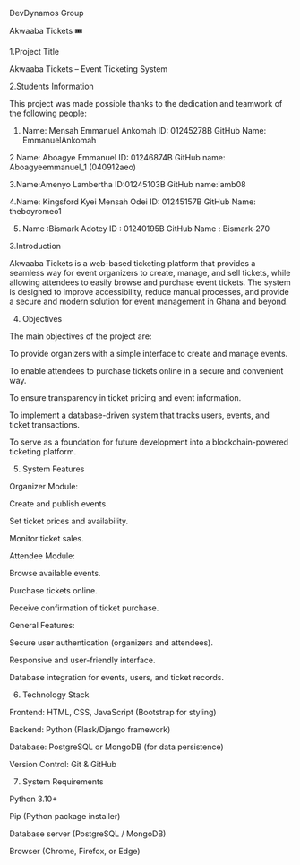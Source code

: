 DevDynamos Group

Akwaaba Tickets 🎟️

1.Project Title

Akwaaba Tickets – Event Ticketing System

2.Students Information

This project was made possible thanks to the dedication and teamwork of the following people:
1. Name: Mensah Emmanuel Ankomah 
    ID: 01245278B
    GitHub Name: EmmanuelAnkomah

2  Name: Aboagye Emmanuel
    ID: 01246874B
    GitHub name: Aboagyeemmanuel_1 (040912aeo)

3.Name:Amenyo Lambertha 
    ID:01245103B
    GitHub name:lamb08

4.Name: Kingsford Kyei Mensah Odei
    ID: 01245157B
    GitHub Name: theboyromeo1

5. Name :Bismark Adotey 
     ID : 01240195B
     GitHub Name : Bismark-270

 3.Introduction

Akwaaba Tickets is a web-based ticketing platform that provides a seamless way for event organizers to create, manage, and sell tickets, while allowing attendees to easily browse and purchase event tickets. The system is designed to improve accessibility, reduce manual processes, and provide a secure and modern solution for event management in Ghana and beyond.

4. Objectives

The main objectives of the project are:

To provide organizers with a simple interface to create and manage events.

To enable attendees to purchase tickets online in a secure and convenient way.

To ensure transparency in ticket pricing and event information.

To implement a database-driven system that tracks users, events, and ticket transactions.

To serve as a foundation for future development into a blockchain-powered ticketing platform.

5. System Features

Organizer Module:

Create and publish events.

Set ticket prices and availability.

Monitor ticket sales.

Attendee Module:

Browse available events.

Purchase tickets online.

Receive confirmation of ticket purchase.

General Features:

Secure user authentication (organizers and attendees).

Responsive and user-friendly interface.

Database integration for events, users, and ticket records.

6. Technology Stack

Frontend: HTML, CSS, JavaScript (Bootstrap for styling)

Backend: Python (Flask/Django framework)

Database: PostgreSQL or MongoDB (for data persistence)

Version Control: Git & GitHub

7. System Requirements

Python 3.10+

Pip (Python package installer)

Database server (PostgreSQL / MongoDB)


Browser (Chrome, Firefox, or Edge)






